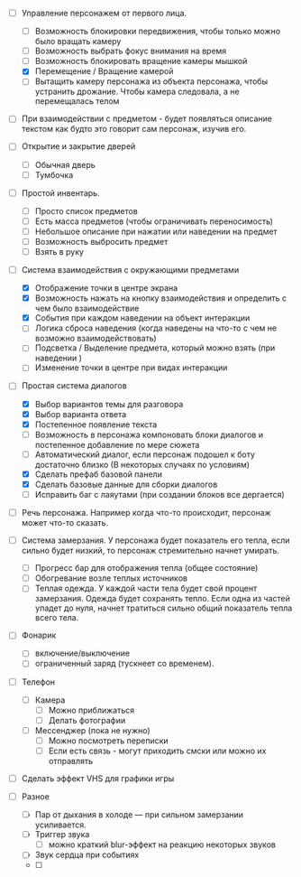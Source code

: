 - [ ] Управление персонажем от первого лица.
	- [ ] Возможность блокировки передвижения, чтобы только можно было вращать камеру
	- [ ] Возможность выбрать фокус внимания на время
	- [ ] Возможность блокировать вращение камеры мышкой
	- [x] Перемещение / Вращение камерой
	- [ ] Вытащить камеру персонажа из объекта персонажа, чтобы устранить дрожание. Чтобы камера следовала, а не перемещалась телом
	   
- [ ] При взаимодействии с предметом - будет появляться описание текстом как будто это говорит сам персонаж, изучив его.
   
- [ ] Открытие и закрытие дверей
	- [ ] Обычная дверь
	- [ ] Тумбочка
	   
- [ ] Простой инвентарь.
	- [ ] Просто список предметов
	- [ ] Есть масса предметов (чтобы ограничивать переносимость)
	- [ ] Небольшое описание при нажатии или наведении на предмет
	- [ ] Возможность выбросить предмет
	- [ ] Взять в руку
	   
- [ ] Система взаимодействия с окружающими предметами
	- [x] Отображение точки в центре экрана
	- [x] Возможность нажать на кнопку взаимодействия и определить с чем было взаимодействие
	- [x] События при каждом наведении на объект интеракции
	- [ ] Логика сброса наведения (когда наведены на что-то с чем не возможно взаимодействовать)
	- [ ] Подсветка / Выделение предмета, который можно взять (при наведении )
	- [ ] Изменение точки в центре при видах интеракции
		   
- [ ] Простая система диалогов
	- [x] Выбор вариантов темы для разговора
	- [x] Выбор варианта ответа
	- [x] Постепенное появление текста
	- [ ] Возможность в персонажа компоновать блоки диалогов и постепенное добавление по мере сюжета
	- [ ] Автоматический диалог, если персонаж подошел к боту достаточно близко (В некоторых случаях по условиям)
	- [x] Сделать префаб базовой панели
	- [x] Сделать базовые данные для сборки диалогов
	- [ ] Исправить баг с лаяутами (при создании блоков все дергается)
	   
- [ ] Речь персонажа. Например когда что-то происходит, персонаж может что-то сказать.
	   
- [ ] Система замерзания. У персонажа будет показатель его тепла, если сильно будет низкий, то персонаж стремительно начнет умирать.
	- [ ] Прогресс бар для отображения тепла (общее состояние)
	- [ ] Обогревание возле теплых источников
	- [ ] Теплая одежда. У каждой части тела будет свой процент замерзания. Одежда будет сохранять тепло. Если одна из частей упадет до нуля, начнет тратиться сильно общий показатель тепла всего тела.
	   
- [ ] Фонарик
	- [ ] включение/выключение
	- [ ] ограниченный заряд (тускнеет со временем).
	   
- [ ] Телефон
	- [ ] Камера
		- [ ] Можно приближаться
		- [ ] Делать фотографии
	- [ ] Мессенджер (пока не нужно)
		- [ ] Можно посмотреть переписки
		- [ ] Если есть связь - могут приходить смски или можно их отправлять
		   
- [ ] Сделать эффект VHS для графики игры
		   
- [ ] Разное
	- [ ] Пар от дыхания в холоде — при сильном замерзании усиливается.
	- [ ] Триггер звука
		- [ ] можно краткий blur-эффект на реакцию некоторых звуков
	- [ ] Звук сердца при событиях
	- [ ] 